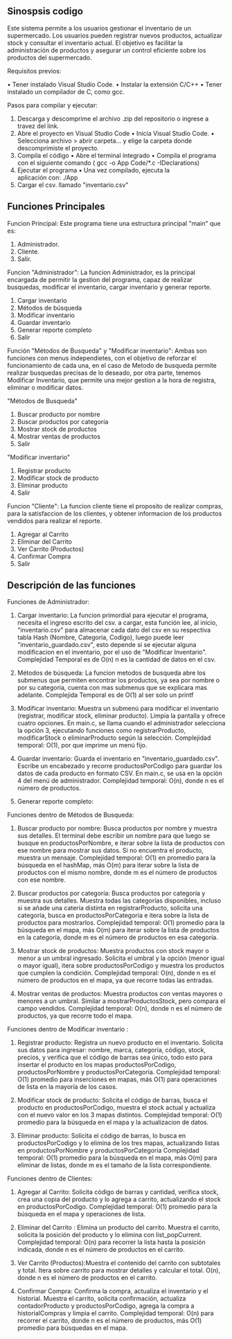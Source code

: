 ## Sinospsis codigo 
Este sistema permite a los usuarios gestionar el inventario de un supermercado. Los usuarios pueden registrar nuevos productos, actualizar stock y consultar el inventario actual. El objetivo es facilitar la administración de productos y asegurar un control eficiente sobre los productos del supermercado. 

Requisitos previos:

• Tener instalado Visual Studio Code.
• Instalar la extensión C/C++
• Tener instalado un compilador de C, como gcc.

Pasos para compilar y ejecutar:

1. Descarga y descomprime el archivo .zip del repositorio o ingrese a travez del link.
2. Abre el proyecto en Visual Studio Code
• Inicia Visual Studio Code.
• Selecciona archivo > abrir carpeta... y elige la carpeta donde descomprimiste el proyecto.
3.   Compila el código
• Abre el terminal integrado
• Compila el programa con el siguiente comando ( gcc -o App Code/*.c -IDeclarations)
4.   Ejecutar el programa
• Una vez compilado, ejecuta la aplicación con: ./App
5. Cargar el csv. llamado "inventario.csv"

## Funciones Principales

Funcion Principal: Este programa tiene una estructura principal "main" que es:

1. Administrador.
2. Cliente.
3. Salir.

Funcion "Administrador": La funcion Administrador, es la principal encargada de permitir la gestion del programa, capaz de realizar busquedas, modificar el inventario, cargar inventario y generar reporte.

1. Cargar inventario
2. Métodos de búsqueda
3. Modificar inventario
4. Guardar inventario
5. Generar reporte completo
0. Salir

Función "Métodos de Busqueda" y "Modificar inventario": Ambas son funciones con menus independietes, con el objetivo de reforzar el funcionamiento de cada una, en el caso de Metodo de busqueda permite realizar busquedas precisas de lo deseado, por otra parte, tenemos Modificar Inventario, que permite una mejor gestion a la hora de registra, eliminar o modificar datos.

"Métodos de Busqueda"
1. Buscar producto por nombre
2. Buscar productos por categoría
3. Mostrar stock de productos
4. Mostrar ventas de productos
0. Salir

"Modificar inventario"

1. Registrar producto
2. Modificar stock de producto
3. Eliminar producto
0. Salir

Funcion "Cliente": La funcion cliente tiene el proposito de realizar compras, para la satisfaccion de los clientes, y obtener informacion de los productos vendidos para realizar el reporte.

1. Agregar al Carrito
2. Eliminar del Carrito
3. Ver Carrito (Productos)
4. Confirmar Compra
0. Salir



## Descripción de las funciones

Funciones de Administrador:

1. Cargar inventario: La funcion primordial para ejecutar el programa, necesita el ingreso escrito del csv. a cargar, esta función lee, al inicio, "inventario.csv" para almacenar cada dato del csv en su respectiva tabla Hash (Nombre, Categoria, Codigo), luego puede leer "inventario_guardado.csv", esto depende si se ejecutar alguna modificacion en el inventario, por el uso de "Modificar Inventario". 
Complejidad Temporal es de O(n) n es la cantidad de datos en el csv.

2. Métodos de búsqueda: La funcion metodos de busqueda abre los submenus que permiten encontrar los productos, ya sea por nombre o por su categoria, cuenta con mas submenus que se explicara mas adelante. 
Complejida Temporal es de O(1) al ser solo un printf

3. Modificar inventario: Muestra un submenú para modificar el inventario (registrar, modificar stock, eliminar producto). Limpia la pantalla y ofrece cuatro opciones. En main.c, se llama cuando el administrador selecciona la opción 3, ejecutando funciones como registrarProducto, modificarStock o eliminarProducto según la selección. 
Complejidad temporal: O(1), por que imprime un menú fijo.

4. Guardar inventario: Guarda el inventario en "inventario_guardado.csv". Escribe un encabezado y recorre productosPorCodigo para guardar los datos de cada producto en formato CSV. En main.c, se usa en la opción 4 del menú de administrador. 
Complejidad temporal: O(n), donde n es el número de productos.

5. Generar reporte completo:



Funciones dentro de Métodos de Busqueda:

1. Buscar producto por nombre: Busca productos por nombre y muestra sus detalles. El terminal debe escribir un nombre para que luego se busque en productosPorNombre, e iterar sobre la lista de productos con ese nombre para mostrar sus datos. Si no encuentra el producto, muestra un mensaje. 
Complejidad temporal: O(1) en promedio para la búsqueda en el hashMap, más O(m) para iterar sobre la lista de productos con el mismo nombre, donde m es el número de productos con ese nombre.

2. Buscar productos por categoría: Busca productos por categoría y muestra sus detalles. Muestra todas las categorías disponibles, incluso si se añade una cateria distinta en registrarProducto, solicita una categoría, busca en productosPorCategoria e itera sobre la lista de productos para mostrarlos. 
Complejidad temporal: O(1) promedio para la búsqueda en el mapa, más O(m) para iterar sobre la lista de productos en la categoría, donde m es el número de productos en esa categoría.

3. Mostrar stock de productos: Muestra productos con stock mayor o menor a un umbral ingresado. Solicita el umbral y la opción (menor igual o mayor igual), itera sobre productosPorCodigo y muestra los productos que cumplen la condición. 
Complejidad temporal: O(n), donde n es el número de productos en el mapa, ya que recorre todas las entradas.

4. Mostrar ventas de productos: Muestra productos con ventas mayores o menores a un umbral. Similar a mostrarProductosStock, pero compara el campo vendidos. 
Complejidad temporal: O(n), donde n es el número de productos, ya que recorre todo el mapa.



Funciones dentro de Modificar inventario : 

1. Registrar producto: Registra un nuevo producto en el inventario. Solicita sus datos para ingresar:  nombre, marca, categoría, código, stock, precios, y verifica que el código de barras sea único, todo esto para insertar el producto en los mapas productosPorCodigo, productosPorNombre y productosPorCategoria.
Complejidad temporal: O(1) promedio para inserciones en mapas, más O(1) para operaciones de lista en la mayoría de los casos.

2. Modificar stock de producto: Solicita el código de barras, busca el producto en productosPorCodigo, muestra el stock actual y actualiza con el nuevo valor en los 3 mapas distintos.
Complejidad temporal: O(1) promedio para la búsqueda en el mapa y la actualizacion de datos.


3. Eliminar producto: Solicita el código de barras, lo busca en productosPorCodigo y lo elimina de los tres mapas, actualizando listas en productosPorNombre y productosPorCategoria
Complejidad temporal: O(1) promedio para la búsqueda en el mapa, más O(m) para eliminar de listas, donde m es el tamaño de la lista correspondiente.



Funciones dentro de Clientes:

1. Agregar al Carrito: Solicita código de barras y cantidad, verifica stock, crea una copia del producto y lo agrega a carrito, actualizando el stock en productosPorCodigo.
Complejidad temporal: O(1) promedio para la búsqueda en el mapa y operaciones de lista.

2. Eliminar del Carrito : Elimina un producto del carrito. Muestra el carrito, solicita la posición del producto y lo elimina con list_popCurrent.
Complejidad temporal: O(n) para recorrer la lista hasta la posición indicada, donde n es el número de productos en el carrito.

3. Ver Carrito (Productos):Muestra el contenido del carrito con subtotales y total. Itera sobre carrito para mostrar detalles y calcular el total.
O(n), donde n es el número de productos en el carrito.

4. Confirmar Compra: Confirma la compra, actualiza el inventario y el historial. Muestra el carrito, solicita confirmación, actualiza contadorProducto y productosPorCodigo, agrega la compra a historialCompras y limpia el carrito.
Complejidad temporal: O(n) para recorrer el carrito, donde n es el número de productos, más O(1) promedio para búsquedas en el mapa.
